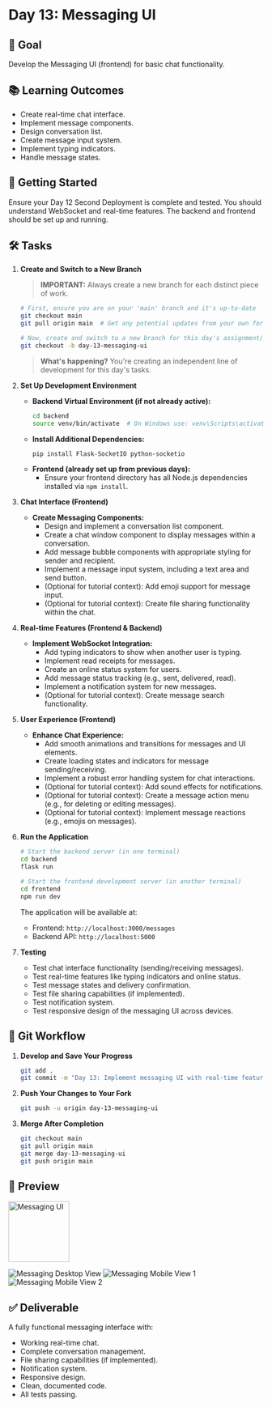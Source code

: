 # Day 13: Messaging UI

## 🎯 Goal

Develop the Messaging UI (frontend) for basic chat functionality.

## 📚 Learning Outcomes

* Create real-time chat interface.
* Implement message components.
* Design conversation list.
* Create message input system.
* Implement typing indicators.
* Handle message states.

## 🚀 Getting Started

Ensure your Day 12 Second Deployment is complete and tested. You should understand WebSocket and real-time features. The backend and frontend should be set up and running.

## 🛠️ Tasks

1.  **Create and Switch to a New Branch**
    > **IMPORTANT:** Always create a new branch for each distinct piece of work.

    ```bash
    # First, ensure you are on your 'main' branch and it's up-to-date
    git checkout main
    git pull origin main  # Get any potential updates from your own fork's main

    # Now, create and switch to a new branch for this day's assignment/feature
    git checkout -b day-13-messaging-ui
    ```

    > **What's happening?** You're creating an independent line of development for this day's tasks.

2.  **Set Up Development Environment**
    * **Backend Virtual Environment (if not already active):**
        ```bash
        cd backend
        source venv/bin/activate  # On Windows use: venv\Scripts\activate
        ```
    * **Install Additional Dependencies:**
        ```bash
        pip install Flask-SocketIO python-socketio
        ```
    * **Frontend (already set up from previous days):**
        * Ensure your frontend directory has all Node.js dependencies installed via `npm install`.

3.  **Chat Interface (Frontend)**
    * **Create Messaging Components:**
        * Design and implement a conversation list component.
        * Create a chat window component to display messages within a conversation.
        * Add message bubble components with appropriate styling for sender and recipient.
        * Implement a message input system, including a text area and send button.
        * (Optional for tutorial context): Add emoji support for message input.
        * (Optional for tutorial context): Create file sharing functionality within the chat.

4.  **Real-time Features (Frontend & Backend)**
    * **Implement WebSocket Integration:**
        * Add typing indicators to show when another user is typing.
        * Implement read receipts for messages.
        * Create an online status system for users.
        * Add message status tracking (e.g., sent, delivered, read).
        * Implement a notification system for new messages.
        * (Optional for tutorial context): Create message search functionality.

5.  **User Experience (Frontend)**
    * **Enhance Chat Experience:**
        * Add smooth animations and transitions for messages and UI elements.
        * Create loading states and indicators for message sending/receiving.
        * Implement a robust error handling system for chat interactions.
        * (Optional for tutorial context): Add sound effects for notifications.
        * (Optional for tutorial context): Create a message action menu (e.g., for deleting or editing messages).
        * (Optional for tutorial context): Implement message reactions (e.g., emojis on messages).

6.  **Run the Application**

    ```bash
    # Start the backend server (in one terminal)
    cd backend
    flask run

    # Start the frontend development server (in another terminal)
    cd frontend
    npm run dev
    ```

    The application will be available at:

    -   Frontend: `http://localhost:3000/messages`
    -   Backend API: `http://localhost:5000`

7.  **Testing**

    * Test chat interface functionality (sending/receiving messages).
    * Test real-time features like typing indicators and online status.
    * Test message states and delivery confirmation.
    * Test file sharing capabilities (if implemented).
    * Test notification system.
    * Test responsive design of the messaging UI across devices.

## 🔄 Git Workflow

1.  **Develop and Save Your Progress**

    ```bash
    git add .
    git commit -m "Day 13: Implement messaging UI with real-time features"
    ```

2.  **Push Your Changes to Your Fork**

    ```bash
    git push -u origin day-13-messaging-ui
    ```

3.  **Merge After Completion**

    ```bash
    git checkout main
    git pull origin main
    git merge day-13-messaging-ui
    git push origin main
    ```

## 📸 Preview

<img src="messaging-ui.png" alt="Messaging UI" width="120"/>

![Messaging Desktop View](message-desk.png)
![Messaging Mobile View 1](message1-mobile.png)
![Messaging Mobile View 2](message2-mobile.png)

## ✅ Deliverable

A fully functional messaging interface with:

* Working real-time chat.
* Complete conversation management.
* File sharing capabilities (if implemented).
* Notification system.
* Responsive design.
* Clean, documented code.
* All tests passing.

